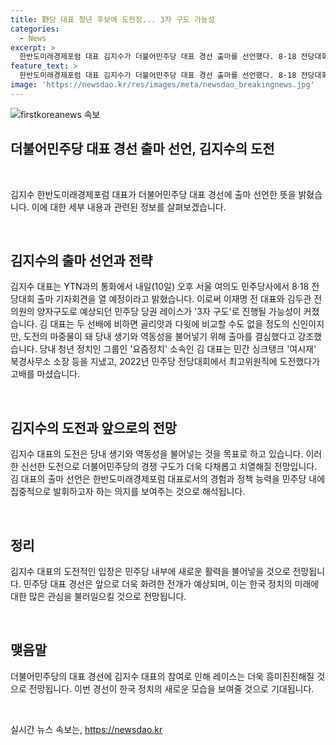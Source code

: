 ```yaml
---
title: 野당 대표 청년 후보에 도전장... 3자 구도 가능성
categories:
  - News
excerpt: >
  한반도미래경제포럼 대표 김지수가 더불어민주당 대표 경선 출마를 선언했다. 8·18 전당대회를 앞두고 민주당사에서 기자회견을 열 예정이며, 민주당 당권 레이스가 3자 구도로 전개될 가능성이 커지고 있다. 김 대표는 신인인 자신이 도전의 마중물이 되어 당내 생기와 역동성을 불어넣기 위해 출마를 결심했다고 밝혔으며, 민주당 전당대회에서 최고위원직에 도전하며 경험을 쌓은 바 있다.
feature_text: >
  한반도미래경제포럼 대표 김지수가 더불어민주당 대표 경선 출마를 선언했다. 8·18 전당대회를 앞두고 민주당사에서 기자회견을 열 예정이며, 민주당 당권 레이스가 3자 구도로 전개될 가능성이 커지고 있다. 김 대표는 신인인 자신이 도전의 마중물이 되어 당내 생기와 역동성을 불어넣기 위해 출마를 결심했다고 밝혔으며, 민주당 전당대회에서 최고위원직에 도전하며 경험을 쌓은 바 있다.
image: 'https://newsdao.kr/res/images/meta/newsdao_breakingnews.jpg'
---
```


<p><img src="https://newsdao.kr/res/images/meta/newsdao_breakingnews.jpg" alt="firstkoreanews 속보" /></p>

<h2 data-ke-size="size26">더불어민주당 대표 경선 출마 선언, 김지수의 도전</h2>

<p data-ke-size="size16">&nbsp;</p>

<p>김지수 한반도미래경제포럼 대표가 더불어민주당 대표 경선에 출마 선언한 뜻을 밝혔습니다. 이에 대한 세부 내용과 관련된 정보를 살펴보겠습니다.</p>

<p data-ke-size="size16">&nbsp;</p>

<h2 data-ke-size="size26">김지수의 출마 선언과 전략</h2>

<p data-ke-size="size16">김지수 대표는 YTN과의 통화에서 내일(10일) 오후 서울 여의도 민주당사에서 8·18 전당대회 출마 기자회견을 열 예정이라고 밝혔습니다. 이로써 이재명 전 대표와 김두관 전 의원의 양자구도로 예상되던 민주당 당권 레이스가 '3자 구도'로 진행될 가능성이 커졌습니다. 김 대표는 두 선배에 비하면 골리앗과 다윗에 비교할 수도 없을 정도의 신인이지만, 도전의 마중물이 돼 당내 생기와 역동성을 불어넣기 위해 출마를 결심했다고 강조했습니다. 당내 청년 정치인 그룹인 '요즘정치' 소속인 김 대표는 민간 싱크탱크 '여시재' 북경사무소 소장 등을 지냈고, 2022년 민주당 전당대회에서 최고위원직에 도전했다가 고배를 마셨습니다.</p>

<p data-ke-size="size16">&nbsp;</p>

<h2 data-ke-size="size26">김지수의 도전과 앞으로의 전망</h2>

<p data-ke-size="size16">김지수 대표의 도전은 당내 생기와 역동성을 불어넣는 것을 목표로 하고 있습니다. 이러한 신선한 도전으로 더불어민주당의 경쟁 구도가 더욱 다채롭고 치열해질 전망입니다. 김 대표의 출마 선언은 한반도미래경제포럼 대표로서의 경험과 정책 능력을 민주당 내에 집중적으로 발휘하고자 하는 의지를 보여주는 것으로 해석됩니다.</p>

<p data-ke-size="size16">&nbsp;</p>

<h2 data-ke-size="size26">정리</h2>

<p data-ke-size="size16">김지수 대표의 도전적인 입장은 민주당 내부에 새로운 활력을 불어넣을 것으로 전망됩니다. 민주당 대표 경선은 앞으로 더욱 화려한 전개가 예상되며, 이는 한국 정치의 미래에 대한 많은 관심을 불러일으킬 것으로 전망됩니다.</p>

<p data-ke-size="size16">&nbsp;</p>

<h2 data-ke-size="size26">맺음말</h2>

<p data-ke-size="size16">더불어민주당의 대표 경선에 김지수 대표의 참여로 인해 레이스는 더욱 흥미진진해질 것으로 전망됩니다. 이번 경선이 한국 정치의 새로운 모습을 보여줄 것으로 기대됩니다.</p>

<p data-ke-size="size16">&nbsp;</p>
실시간 뉴스 속보는, <a href="https://newsdao.kr" rel="dofollow">https://newsdao.kr</a>


